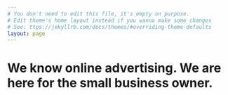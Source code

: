 ```yaml
---
# You don't need to edit this file, it's empty on purpose.
# Edit theme's home layout instead if you wanna make some changes
# See: ttps://jekyllrb.com/docs/themes/#overriding-theme-defaults
layout: page
---
```

# We know online advertising. We are here for the small business owner.
